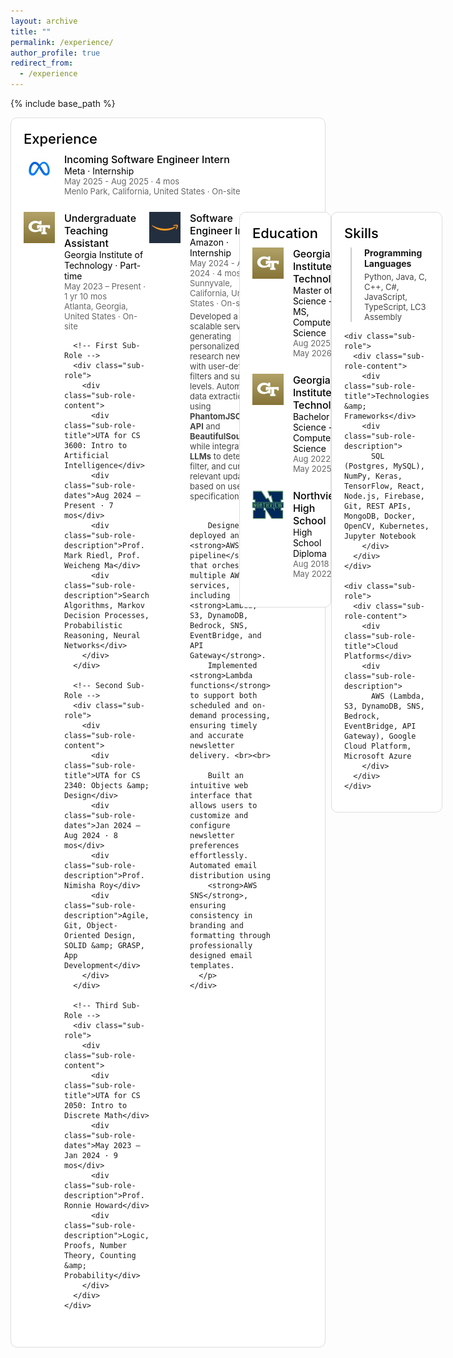 ```yaml
---
layout: archive
title: ""
permalink: /experience/
author_profile: true
redirect_from:
  - /experience
---
```


{% include base_path %}

<style>
  .section-title {
    font-size: 22px;
    font-weight: 550;
    margin-bottom: 10px;
    font-family: var(--artdeco-reset-typography-font-family-sans);
    color: black;
  }

  .box-container {
    background: #fff;
    border: 1px solid #ddd;
    border-radius: 10px;
    padding: 20px;
    margin-bottom: 20px;
  }

  .experience-container {
    display: flex;
    align-items: flex-start;
    margin-bottom: 25px;
  }

  .experience-container img {
    width: 50px;
    height: 50px;
    margin-right: 15px;
  }

  .experience-content {
    flex: 1;
  }

  .job-title {
    font-weight: 550;
    font-size: 16px;
    font-family: var(--artdeco-reset-typography-font-family-sans);
    color: black;
  }

  .company-type {
    font-size: 14px;
    color: black;
  }

  .date-duration {
    font-size: 13px;
    color: #666; /* Dark gray */
  }

  .location {
    font-size: 13px;
    color: #666; /* Dark gray */
  }

.sub-role {
  margin-left: 10px; /* Reduced margin */
  padding-left: 0px; /* Reduced padding */
  border-left: 2px solid #ccc;
  margin-top: 10px;
}


  .timeline-dot {
    width: 8px;
    height: 8px;
    background-color: #666;
    border-radius: 50%;
    position: absolute;
    left: -5px;
    top: 6px;
  }

  .sub-role-content {
    position: relative;
    padding-left: 20px;
  }

  .sub-role-title {
    font-weight: bold;
    font-size: 14px;
  }

  .sub-role-dates {
    font-size: 13px;
    color: #666;
  }

  .sub-role-description {
    font-size: 13px;
    color: #444;
    margin-top: 5px;
  }
</style>

<!-- Experience Section -->
<div class="box-container">
  <div class="section-title">Experience</div>

  <!-- Meta Internship -->
  <div class="experience-container">
    <img src="/images/meta.png" alt="Meta Logo">
    <div class="experience-content">
      <div class="job-title">Incoming Software Engineer Intern</div>
      <div class="company-type">Meta · Internship</div>
      <div class="date-duration">May 2025 - Aug 2025 · 4 mos</div>
      <div class="location">Menlo Park, California, United States · On-site</div>
    </div>
  </div>

  <!-- Undergraduate Teaching Assistant at Georgia Tech -->
  <div class="experience-container">
    <img src="/images/gt.png" alt="Georgia Tech Logo">
    <div class="experience-content">
      <div class="job-title">Undergraduate Teaching Assistant</div>
      <div class="company-type">Georgia Institute of Technology · Part-time</div>
      <div class="date-duration">May 2023 – Present · 1 yr 10 mos</div>
      <div class="location">Atlanta, Georgia, United States · On-site</div>

      <!-- First Sub-Role -->
      <div class="sub-role">
        <div class="sub-role-content">
          <div class="sub-role-title">UTA for CS 3600: Intro to Artificial Intelligence</div>
          <div class="sub-role-dates">Aug 2024 – Present · 7 mos</div>
          <div class="sub-role-description">Prof. Mark Riedl, Prof. Weicheng Ma</div>
          <div class="sub-role-description">Search Algorithms, Markov Decision Processes, Probabilistic Reasoning, Neural Networks</div>
        </div>
      </div>

      <!-- Second Sub-Role -->
      <div class="sub-role">
        <div class="sub-role-content">
          <div class="sub-role-title">UTA for CS 2340: Objects &amp; Design</div>
          <div class="sub-role-dates">Jan 2024 – Aug 2024 · 8 mos</div>
          <div class="sub-role-description">Prof. Nimisha Roy</div>
          <div class="sub-role-description">Agile, Git, Object-Oriented Design, SOLID &amp; GRASP, App Development</div>
        </div>
      </div>

      <!-- Third Sub-Role -->
      <div class="sub-role">
        <div class="sub-role-content">
          <div class="sub-role-title">UTA for CS 2050: Intro to Discrete Math</div>
          <div class="sub-role-dates">May 2023 – Jan 2024 · 9 mos</div>
          <div class="sub-role-description">Prof. Ronnie Howard</div>
          <div class="sub-role-description">Logic, Proofs, Number Theory, Counting &amp; Probability</div>
        </div>
      </div>
    </div>
  </div>

  <!-- Amazon Internship -->
  <div class="experience-container">
    <img src="/images/amazon.png" alt="Amazon Logo">
    <div class="experience-content">
      <div class="job-title">Software Engineer Intern</div>
      <div class="company-type">Amazon · Internship</div>
      <div class="date-duration">May 2024 - Aug 2024 · 4 mos</div>
      <div class="location">Sunnyvale, California, United States · On-site</div>
      <p class="sub-role-description">
        Developed a scalable service for generating personalized market research newsletters with user-defined filters and summary levels. Automated data extraction using 
        <strong>PhantomJSCloud API</strong> and <strong>BeautifulSoup</strong>, while integrating <strong>LLMs</strong> to detect, filter, and curate relevant updates based on user specifications. <br><br>

        Designed and deployed an <strong>AWS CDK pipeline</strong> that orchestrates multiple AWS services, including <strong>Lambda, S3, DynamoDB, Bedrock, SNS, EventBridge, and API Gateway</strong>. 
        Implemented <strong>Lambda functions</strong> to support both scheduled and on-demand processing, ensuring timely and accurate newsletter delivery. <br><br>

        Built an intuitive web interface that allows users to customize and configure newsletter preferences effortlessly. Automated email distribution using 
        <strong>AWS SNS</strong>, ensuring consistency in branding and formatting through professionally designed email templates.
      </p>
    </div>
  </div>
</div>

<!-- Education Section -->
<div class="box-container">
  <div class="section-title">Education</div>

  <!-- Master of Science -->
  <div class="experience-container">
    <img src="/images/gt.png" alt="Georgia Tech Logo">
    <div class="experience-content">
      <div class="job-title">Georgia Institute of Technology</div>
      <div class="company-type">Master of Science - MS, Computer Science</div>
      <div class="date-duration">Aug 2025 - May 2026</div>
    </div>
  </div>

  <!-- Bachelor of Science -->
  <div class="experience-container">
    <img src="/images/gt.png" alt="Georgia Tech Logo">
    <div class="experience-content">
      <div class="job-title">Georgia Institute of Technology</div>
      <div class="company-type">Bachelor of Science - BS, Computer Science</div>
      <div class="date-duration">Aug 2022 - May 2025</div>
    </div>
  </div>

  <!-- High School Diploma -->
  <div class="experience-container">
    <img src="/images/northview.png" alt="Northview Logo">
    <div class="experience-content">
      <div class="job-title">Northview High School</div>
      <div class="company-type">High School Diploma</div>
      <div class="date-duration">Aug 2018 - May 2022</div>
    </div>
  </div>
</div>

<!-- Skills Section -->
<div class="box-container">
  <div class="section-title">Skills</div>
  <div class="experience-content">
    <div class="sub-role">
      <div class="sub-role-content">
        <div class="sub-role-title">Programming Languages</div>
        <div class="sub-role-description">
          Python, Java, C, C++, C#, JavaScript, TypeScript, LC3 Assembly
        </div>
      </div>
    </div>

    <div class="sub-role">
      <div class="sub-role-content">
        <div class="sub-role-title">Technologies &amp; Frameworks</div>
        <div class="sub-role-description">
          SQL (Postgres, MySQL), NumPy, Keras, TensorFlow, React, Node.js, Firebase, Git, REST APIs, MongoDB, Docker, OpenCV, Kubernetes, Jupyter Notebook
        </div>
      </div>
    </div>

    <div class="sub-role">
      <div class="sub-role-content">
        <div class="sub-role-title">Cloud Platforms</div>
        <div class="sub-role-description">
          AWS (Lambda, S3, DynamoDB, SNS, Bedrock, EventBridge, API Gateway), Google Cloud Platform, Microsoft Azure
        </div>
      </div>
    </div>
  </div>
</div>
